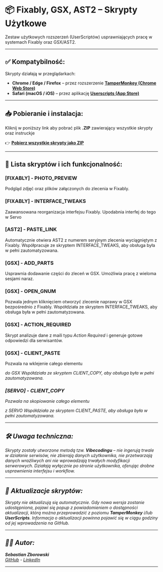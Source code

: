 # 📦 Fixably, GSX, AST2  – Skrypty Użytkowe

Zestaw użytkowych rozszerzeń (UserScriptów) usprawniających pracę w systemach Fixably oraz GSX/AST2.


---


## ✅ Kompatybilność:
Skrypty działają w przeglądarkach:
- **Chrome / Edge / Firefox** – przez rozszerzenie **[TamperMonkey (Chrome Web Store)](https://chromewebstore.google.com/detail/tampermonkey/dhdgffkkebhmkfjojejmpbldmpobfkfo?hl=pl)**
- **Safari (macOS / iOS)** – przez aplikację **[Userscripts (App Store)](https://apps.apple.com/pl/app/userscripts/id1463298887)**


---


## 📥 Pobieranie i instalacja:

Kliknij w poniższy link aby pobrać plik **.ZIP** zawierający wszystkie skrypty oraz instruckje

👉 [**Pobierz wszystkie skrypty jako ZIP**](https://github.com/sebastian-zborowski/Fixably-GSX-AST2/archive/refs/heads/main.zip)



---


## 🧩 Lista skryptów i ich funkcjonalność:

### [FIXABLY] - PHOTO_PREVIEW
Podgląd zdjęć oraz plików załączonych do zlecenia w Fixably.

### [FIXABLY] - INTERFACE_TWEAKS
Zaawansowana reorganizacja interfejsu Fixably. Upodabnia interfej do tego w Servo

### [AST2] - PASTE_LINK
Automatycznie otwiera AST2 z numerem seryjnym zlecenia wyciągniętym z Fixably. 
Współpracuje ze skryptem INTERFACE_TWEAKS, aby obsługa była w pełni zautomatyzowana.

### [GSX] - ADD_PARTS
Usprawnia dodawanie części do zleceń w GSX. Umożliwia pracę z wieloma sesjami naraz.

### [GSX] - OPEN_GNUM
Pozwala jednym kliknięciem otworzyć zlecenie naprawy w GSX bezpośrednio z Fixably. 
Współdziała ze skryptem INTERFACE_TWEAKS, aby obsługa była w pełni zautomatyzowana.

### [GSX] - ACTION_REQUIRED
Skrypt analizuje dane z maili typu *Action Required* i generuje gotowe odpowiedzi dla serwisantów.

### [GSX] - CLIENT_PASTE
Pozwala na wklejenie całego elementu <ADDRESS> do GSX
Współdziała ze skryptem CLIENT_COPY, aby obsługa była w pełni zautomatyzowana.

### [SERVO] - CLIENT_COPY
Pozwala na skopiowanie całego elementu <ADDRESS> z SERVO
Współdziała ze skryptem CLIENT_PASTE, aby obsługa była w pełni zautomatyzowana.


---


## 🛠️ Uwaga techniczna:

Skrypty zostały utworzone metodą tzw. **Vibecodingu** – nie ingerują trwale w działanie serwisów, nie zbierają danych użytkownika, nie przetwarzają danych wrażliwych ani nie wprowadzają trwałych modyfikacji serwerowych. Działają wyłącznie po stronie użytkownika, oferując drobne usprawnienia interfejsu i workflow.


---


## 🔄 Aktualizacje skryptów:

Skrypty nie aktualizują się automatycznie. Gdy nowa wersja zostanie udostępniona, pojawi się popup z powiadomieniem o dostępności aktualizacji, którą można przeprowadzić z poziomu **TamperMonkey** i/lub **UserScripts**.
Informacja o aktualizacji powinna pojawić się w ciągu godziny od jej wprowadzenia na GitHub.


---


## 🧑‍💻 Autor:

**Sebastian Zborowski**  
[GitHub](https://github.com/sebastian-zborowski) - [LinkedIn](https://www.linkedin.com/in/sebastian-zborowski-072853218/)


---
